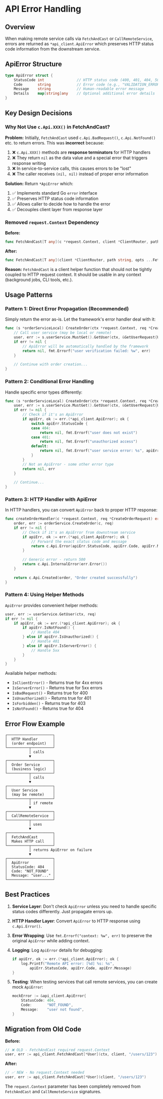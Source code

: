 # API Error Handling

## Overview

When making remote service calls via `FetchAndCast` or `CallRemoteService`, errors are returned as `*api_client.ApiError` which preserves HTTP status code information from the downstream service.

## ApiError Structure

```go
type ApiError struct {
    StatusCode int               // HTTP status code (400, 401, 404, 500, etc.)
    Code       string            // Error code (e.g., "VALIDATION_ERROR", "NOT_FOUND")
    Message    string            // Human-readable error message
    Details    map[string]any    // Optional additional error details
}
```

## Key Design Decisions

### Why Not Use `c.Api.XXX()` in FetchAndCast?

**Problem:** Initially, `FetchAndCast` used `c.Api.BadRequest()`, `c.Api.NotFound()` etc. to return errors. This was **incorrect** because:

1. ❌ `c.Api.XXX()` methods are **response terminators** for HTTP handlers
2. ❌ They return `nil` as the data value and a special error that triggers response writing
3. ❌ In service-to-service calls, this causes errors to be "lost" 
4. ❌ The caller receives `(nil, nil)` instead of proper error information

**Solution:** Return `*ApiError` which:

1. ✅ Implements standard Go `error` interface
2. ✅ Preserves HTTP status code information
3. ✅ Allows caller to decide how to handle the error
4. ✅ Decouples client layer from response layer

### Removed `request.Context` Dependency

**Before:**
```go
func FetchAndCast[T any](c *request.Context, client *ClientRouter, path string, opts ...FetchOption) (T, error)
```

**After:**
```go
func FetchAndCast[T any](client *ClientRouter, path string, opts ...FetchOption) (T, error)
```

**Reason:** `FetchAndCast` is a client helper function that should not be tightly coupled to HTTP request context. It should be usable in any context (background jobs, CLI tools, etc.).

## Usage Patterns

### Pattern 1: Direct Error Propagation (Recommended)

Simply return the error as-is. Let the framework's error handler deal with it:

```go
func (s *orderServiceLocal) CreateOrder(ctx *request.Context, req *CreateOrderRequest) (*CreateOrderResponse, error) {
    // Call user service (may be local or remote)
    user, err := s.userService.MustGet().GetUser(ctx, &GetUserRequest{UserID: req.UserID})
    if err != nil {
        // ApiError will be automatically handled by the framework
        return nil, fmt.Errorf("user verification failed: %w", err)
    }
    
    // Continue with order creation...
}
```

### Pattern 2: Conditional Error Handling

Handle specific error types differently:

```go
func (s *orderServiceLocal) CreateOrder(ctx *request.Context, req *CreateOrderRequest) (*CreateOrderResponse, error) {
    user, err := s.userService.MustGet().GetUser(ctx, &GetUserRequest{UserID: req.UserID})
    if err != nil {
        // Check if it's an ApiError
        if apiErr, ok := err.(*api_client.ApiError); ok {
            switch apiErr.StatusCode {
            case 404:
                return nil, fmt.Errorf("user does not exist")
            case 401:
                return nil, fmt.Errorf("unauthorized access")
            default:
                return nil, fmt.Errorf("user service error: %s", apiErr.Message)
            }
        }
        // Not an ApiError - some other error type
        return nil, err
    }
    
    // Continue...
}
```

### Pattern 3: HTTP Handler with ApiError

In HTTP handlers, you can convert `ApiError` back to proper HTTP response:

```go
func createOrderHandler(c *request.Context, req *CreateOrderRequest) error {
    order, err := orderService.CreateOrder(c, req)
    if err != nil {
        // Check if it's an ApiError from downstream service
        if apiErr, ok := err.(*api_client.ApiError); ok {
            // Forward the exact status code and message
            return c.Api.Error(apiErr.StatusCode, apiErr.Code, apiErr.Message)
        }
        
        // Generic error - return 500
        return c.Api.InternalError(err.Error())
    }
    
    return c.Api.Created(order, "Order created successfully")
}
```

### Pattern 4: Using Helper Methods

`ApiError` provides convenient helper methods:

```go
user, err := userService.GetUser(ctx, req)
if err != nil {
    if apiErr, ok := err.(*api_client.ApiError); ok {
        if apiErr.IsNotFound() {
            // Handle 404
        } else if apiErr.IsUnauthorized() {
            // Handle 401
        } else if apiErr.IsServerError() {
            // Handle 5xx
        }
    }
}
```

Available helper methods:
- `IsClientError()` - Returns true for 4xx errors
- `IsServerError()` - Returns true for 5xx errors
- `IsBadRequest()` - Returns true for 400
- `IsUnauthorized()` - Returns true for 401
- `IsForbidden()` - Returns true for 403
- `IsNotFound()` - Returns true for 404

## Error Flow Example

```
┌─────────────────────┐
│  HTTP Handler       │
│  (order endpoint)   │
└──────────┬──────────┘
           │ calls
           ▼
┌─────────────────────┐
│  Order Service      │
│  (business logic)   │
└──────────┬──────────┘
           │ calls
           ▼
┌─────────────────────┐
│  User Service       │
│  (may be remote)    │
└──────────┬──────────┘
           │ if remote
           ▼
┌─────────────────────┐
│  CallRemoteService  │
└──────────┬──────────┘
           │ uses
           ▼
┌─────────────────────┐
│  FetchAndCast       │
│  Makes HTTP call    │
└──────────┬──────────┘
           │ returns ApiError on failure
           ▼
┌─────────────────────┐
│  ApiError           │
│  StatusCode: 404    │
│  Code: "NOT_FOUND"  │
│  Message: "user..." │
└─────────────────────┘
```

## Best Practices

1. **Service Layer**: Don't check `ApiError` unless you need to handle specific status codes differently. Just propagate errors up.

2. **HTTP Handler Layer**: Convert `ApiError` to HTTP response using `c.Api.Error()`.

3. **Error Wrapping**: Use `fmt.Errorf("context: %w", err)` to preserve the original `ApiError` while adding context.

4. **Logging**: Log `ApiError` details for debugging:
   ```go
   if apiErr, ok := err.(*api_client.ApiError); ok {
       log.Printf("Remote API error: [%d] %s: %s", 
           apiErr.StatusCode, apiErr.Code, apiErr.Message)
   }
   ```

5. **Testing**: When testing services that call remote services, you can create mock `ApiError`:
   ```go
   mockError := &api_client.ApiError{
       StatusCode: 404,
       Code:       "NOT_FOUND",
       Message:    "user not found",
   }
   ```

## Migration from Old Code

**Before:**
```go
// ❌ OLD - FetchAndCast required request.Context
user, err := api_client.FetchAndCast[*User](ctx, client, "/users/123")
```

**After:**
```go
// ✅ NEW - No request.Context needed
user, err := api_client.FetchAndCast[*User](client, "/users/123")
```

The `request.Context` parameter has been completely removed from `FetchAndCast` and `CallRemoteService` signatures.
